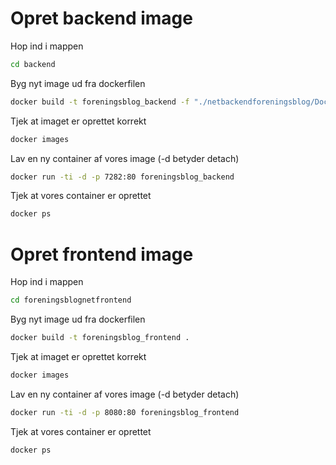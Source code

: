 # Opret backend image

Hop ind i mappen
```bash
cd backend
```
Byg nyt image ud fra dockerfilen
```bash
docker build -t foreningsblog_backend -f "./netbackendforeningsblog/Dockerfile" .
```
Tjek at imaget er oprettet korrekt

```bash
docker images
```

Lav en ny container af vores image (-d betyder detach)
```bash
docker run -ti -d -p 7282:80 foreningsblog_backend
```

Tjek at vores container er oprettet
```bash
docker ps
```

# Opret frontend image

Hop ind i mappen
```bash
cd foreningsblognetfrontend
```
Byg nyt image ud fra dockerfilen
```bash
docker build -t foreningsblog_frontend .
```
Tjek at imaget er oprettet korrekt

```bash
docker images
```

Lav en ny container af vores image (-d betyder detach)
```bash
docker run -ti -d -p 8080:80 foreningsblog_frontend
```

Tjek at vores container er oprettet
```bash
docker ps
```